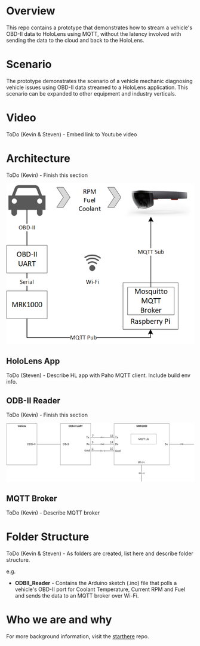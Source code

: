# Overview
This repo contains a prototype that demonstrates how to stream a vehicle's OBD-II data to HoloLens using MQTT, without the latency involved with sending the data to the cloud and back to the HoloLens.

# Scenario
The prototype demonstrates the scenario of a vehicle mechanic diagnosing vehicle issues using OBD-II data streamed to a HoloLens application. This scenario can be expanded to other equipment and industry verticals.

# Video

ToDo (Kevin & Steven) - Embed link to Youtube video

# Architecture

ToDo (Kevin) - Finish this section

![Architecture](/media/overview.png "Architecture")

## HoloLens App

ToDo (Steven) - Describe HL app with Paho MQTT client. Include build env info.

## ODB-II Reader

ToDo (Kevin) - Finish this section

![Schematic](/media/mrk1000_OBD.png "Schematic")

## MQTT Broker

ToDo (Kevin) - Describe MQTT broker

# Folder Structure

ToDo (Kevin & Steven) - As folders are created, list here and describe folder structure.

e.g.
- **ODBII_Reader** - Contains the Arduino sketch (.ino) file that polls a vehicle's OBD-II port for Coolant Temperature, Current RPM and Fuel and sends the data to an MQTT broker over Wi-Fi.

# Who we are and why

For more background information, visit the [starthere](https://github.com/mixedrealityiot/starthere/blob/master/README.md) repo.
